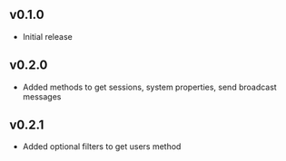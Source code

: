 ## v0.1.0

* Initial release

## v0.2.0

* Added methods to get sessions, system properties, send broadcast messages

## v0.2.1

* Added optional filters to get users method
